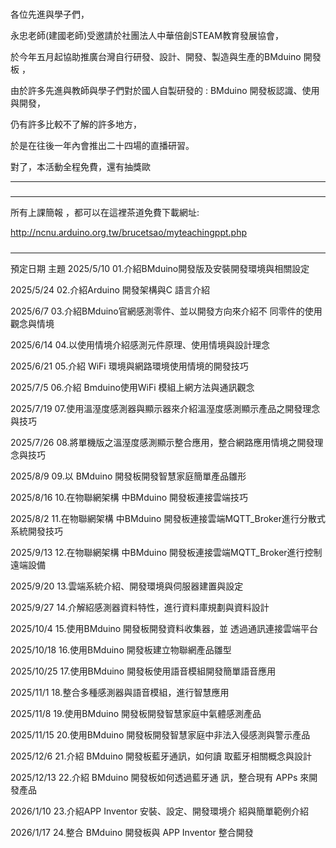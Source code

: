
<h3 dir="auto"></h3>
<p dir="auto">各位先進與學子們，</p>
<p dir="auto">永忠老師(建國老師)受邀請於社團法人中華倍創STEAM教育發展協會，</p>
<p dir="auto">於今年五月起協助推廣台灣自行研發、設計、開發、製造與生產的BMduino 開發板  ，</p>
<p dir="auto">由於許多先進與教師與學子們對於國人自製研發的 : BMduino 開發板認識、使用與開發，</p>
<p dir="auto">仍有許多比較不了解的許多地方，</p>
<p dir="auto">於是在往後一年內會推出二十四場的直播研習。</p>
<p dir="auto">對了，本活動全程免費，還有抽獎歐</p>
<hr>
<h5 dir="auto"></h5>
<hr>
<p dir="auto">所有上課簡報 ，都可以在這裡茶道免費下載網址:</p>
<p dir="auto"><a href="http://ncnu.arduino.org.tw/brucetsao/myteachingppt.php" rel="nofollow">http://ncnu.arduino.org.tw/brucetsao/myteachingppt.php</a></p>
<h5 dir="auto"></h5>
<hr>
<p dir="auto">預定日期	主題
2025/5/10	01.介紹BMduino開發版及安裝開發環境與相關設定</p>
<p dir="auto">2025/5/24	02.介紹Arduino 開發架構與C 語言介紹</p>
<p dir="auto">2025/6/7	03.介紹BMduino官網感測零件、並以開發方向來介紹不 同零件的使用觀念與情境</p>
<p dir="auto">2025/6/14	04.以使用情境介紹感測元件原理、使用情境與設計理念</p>
<p dir="auto">2025/6/21	05.介紹 WiFi 環境與網路環境使用情境的開發技巧</p>
<p dir="auto">2025/7/5	06.介紹 Bmduino使用WiFi 模組上網方法與通訊觀念</p>
<p dir="auto">2025/7/19	07.使用溫溼度感測器與顯示器來介紹溫溼度感測顯示產品之開發理念與技巧</p>
<p dir="auto">2025/7/26	08.將單機版之溫溼度感測顯示整合應用，整合網路應用情境之開發理念與技巧</p>
<p dir="auto">2025/8/9	09.以 BMduino 開發板開發智慧家庭簡單產品雛形</p>
<p dir="auto">2025/8/16	10.在物聯網架構 中BMduino 開發板連接雲端技巧</p>
<p dir="auto">2025/8/2	11.在物聯網架構 中BMduino 開發板連接雲端MQTT_Broker進行分散式系統開發技巧</p>
<p dir="auto">2025/9/13	12.在物聯網架構 中BMduino 開發板連接雲端MQTT_Broker進行控制遠端設備</p>
<p dir="auto">2025/9/20	13.雲端系統介紹、開發環境與伺服器建置與設定</p>
<p dir="auto">2025/9/27	14.介解紹感測器資料特性，進行資料庫規劃與資料設計</p>
<p dir="auto">2025/10/4	15.使用BMduino 開發板開發資料收集器，並 透過通訊連接雲端平台</p>
<p dir="auto">2025/10/18	16.使用BMduino 開發板建立物聯網產品雛型</p>
<p dir="auto">2025/10/25	17.使用BMduino 開發板使用語音模組開發簡單語音應用</p>
<p dir="auto">2025/11/1	18.整合多種感測器與語音模組，進行智慧應用</p>
<p dir="auto">2025/11/8	19.使用BMduino 開發板開發智慧家庭中氣體感測產品</p>
<p dir="auto">2025/11/15	20.使用BMduino 開發板開發智慧家庭中非法入侵感測與警示產品</p>
<p dir="auto">2025/12/6	21.介紹 BMduino 開發板藍牙通訊，如何讀 取藍牙相關概念與設計</p>
<p dir="auto">2025/12/13	22.介紹 BMduino 開發板如何透過藍牙通 訊，整合現有 APPs 來開發產品</p>
<p dir="auto">2026/1/10	23.介紹APP Inventor 安裝、設定、開發環境介 紹與簡單範例介紹</p>
<p dir="auto">2026/1/17	24.整合 BMduino 開發板與 APP Inventor 整合開發</p>



